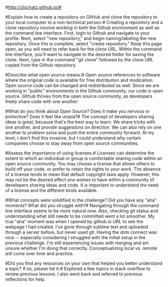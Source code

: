 #http://zlschatz.github.io/#

#Explain how to create a repository on GitHub and clone the repository to your local computer to a non-technical person.#
Creating a repository and a clone repository involve working in both the Github environment as well as the command line interface. First, login to Github and navigate to your profile. Next, select "new repository," and begin naming/labeling the new repository. Once this is complete, select "create repository." Keep this page open, as you will need to refer back for the clone URL.
Within the command line interface, you'll want to navigate to the desired folder for saving the clone. Next, type in the command "git clone" followed by the clone URL copied from the Github repository.

#Describe what open source means.#
Open source references to software where the original code is available for free distribution and modication. Open source code can be changed and redistributed as well. Since we are working in "public" environments in the Github community, our code is open source. Github thrives from the open source community, as developers freely share code with one another.


#What do you think about Open Source? Does it make you nervous or protective? Does it feel like utopia?#
The concept of developers sharing ideas is great, because that's the best way to learn. We share tricks with one another, and provide suggestions on direction. We can also rely on one another to problem solve and push the entire community forward. At my level, I don't find this invasive, but I could understand why certain companies choose to stay away from open source communities.

#Assess the importance of using licenses.#
Licenses can determine the extent to which an individual or group is comfortable sharing code within an open source community. You may choose a license that allows others to build off your code, or prefer to retain the rights to your work. The absence of a license tends to mean that default copyright laws apply. However, this may not be the desired affect one wishes to have within a community of developers sharing ideas and code. It is important to understand the need of a license and the different kinds available.

#What concepts were solidified in the challenge? Did you have any "aha" moments? What did you struggle with?#
Navigating through the command line interface seems to be more natural now. Also, checking git status and understanding what still needs to be committed went a lot smoother. My true "aha" moment was when I opened by github.io URL to see the webpage I had created. I've gone through sublime text and uploaded through a server before, but never used git. Having the dots connect was nice -- especially considering I struggled with the initial setup in the previous challenge.
I'm still experiencing issues with merging and am unsure whether I'm doing that correctly. Conceptualizing local vs. remote will come over time and practice.


#Did you find any resources on your own that helped you better understand a topic? If so, please list it.#
Explored a few topics in stack overflow to review previous lessons. I also went back and referred to previous reflections for help.
